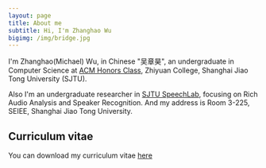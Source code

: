 ```yaml
---
layout: page
title: About me
subtitle: Hi, I'm Zhanghao Wu
bigimg: /img/bridge.jpg
---
```



I'm Zhanghao(Michael) Wu, in Chinese "吴章昊", an undergraduate in Computer Science at [ACM Honors Class](https://acm.sjtu.edu.cn/home), Zhiyuan College, Shanghai Jiao Tong University (SJTU).

Also I'm an undergraduate researcher in [SJTU SpeechLab](https://speechlab.sjtu.edu.cn), focusing on Rich Audio Analysis and Speaker Recognition. And my address is Room 3-225, SEIEE, Shanghai Jiao Tong University.

## Curriculum vitae

You can download my curriculum vitae [here](cv.pdf)